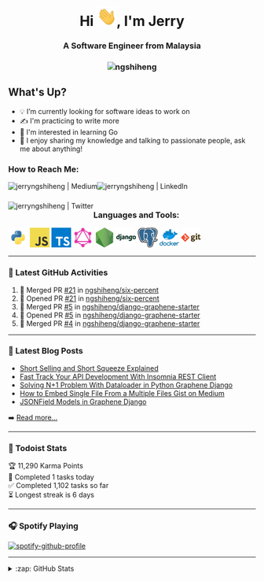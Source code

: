 <h1 align="center">Hi <img src="https://raw.githubusercontent.com/ABSphreak/ABSphreak/master/gifs/Hi.gif" width="40px" />, I'm Jerry</h1>
<h3 align="center">A Software Engineer from Malaysia</h3>
<h3 align="center"> <img src="https://komarev.com/ghpvc/?username=ngshiheng" alt="ngshiheng" /> </p>

## What's Up?

-   💡 I’m currently looking for software ideas to work on
-   ✍️ I'm practicing to write more
-   🌱 I'm interested in learning Go
-   💬 I enjoy sharing my knowledge and talking to passionate people, ask me about anything!

### How to Reach Me:

[<img align="left" alt="jerryngshiheng | Medium" height="40" src="https://cdn.jsdelivr.net/npm/simple-icons@v3/icons/medium.svg" />][medium]
[<img align="left" alt="jerryngshiheng | LinkedIn" height="40" src="https://cdn.jsdelivr.net/npm/simple-icons@v3/icons/linkedin.svg" />][linkedin]
[<img align="left" alt="jerryngshiheng | Twitter" height="40" src="https://cdn.jsdelivr.net/npm/simple-icons@v3/icons/twitter.svg" />][twitter]

<br />
<br />

### Languages and Tools:

<code><img height="40" src="https://raw.githubusercontent.com/github/explore/80688e429a7d4ef2fca1e82350fe8e3517d3494d/topics/python/python.png"></code>
<code><img height="40" src="https://raw.githubusercontent.com/github/explore/80688e429a7d4ef2fca1e82350fe8e3517d3494d/topics/javascript/javascript.png"></code>
<code><img height="40" src="https://raw.githubusercontent.com/github/explore/80688e429a7d4ef2fca1e82350fe8e3517d3494d/topics/typescript/typescript.png"></code>
<code><img height="40" src="https://raw.githubusercontent.com/github/explore/5c058a388828bb5fde0bcafd4bc867b5bb3f26f3/topics/graphql/graphql.png"></code>
<code><img height="40" src="https://raw.githubusercontent.com/github/explore/80688e429a7d4ef2fca1e82350fe8e3517d3494d/topics/nodejs/nodejs.png"></code>
<code><img height="40" src="https://raw.githubusercontent.com/github/explore/80688e429a7d4ef2fca1e82350fe8e3517d3494d/topics/django/django.png"></code>
<code><img height="40" src="https://raw.githubusercontent.com/github/explore/80688e429a7d4ef2fca1e82350fe8e3517d3494d/topics/postgresql/postgresql.png"></code>
<code><img height="40" src="https://raw.githubusercontent.com/github/explore/80688e429a7d4ef2fca1e82350fe8e3517d3494d/topics/docker/docker.png"></code>
<code><img height="40" src="https://raw.githubusercontent.com/github/explore/80688e429a7d4ef2fca1e82350fe8e3517d3494d/topics/git/git.png"></code>

---

### 🤖 Latest GitHub Activities

<!--START_SECTION:activity-->

1. 🎉 Merged PR [#21](https://github.com/ngshiheng/six-percent/pull/21) in [ngshiheng/six-percent](https://github.com/ngshiheng/six-percent)
2. 💪 Opened PR [#21](https://github.com/ngshiheng/six-percent/pull/21) in [ngshiheng/six-percent](https://github.com/ngshiheng/six-percent)
3. 🎉 Merged PR [#5](https://github.com/ngshiheng/django-graphene-starter/pull/5) in [ngshiheng/django-graphene-starter](https://github.com/ngshiheng/django-graphene-starter)
4. 💪 Opened PR [#5](https://github.com/ngshiheng/django-graphene-starter/pull/5) in [ngshiheng/django-graphene-starter](https://github.com/ngshiheng/django-graphene-starter)
5. 🎉 Merged PR [#4](https://github.com/ngshiheng/django-graphene-starter/pull/4) in [ngshiheng/django-graphene-starter](https://github.com/ngshiheng/django-graphene-starter)
 <!--END_SECTION:activity-->

---

### 📓 Latest Blog Posts

<!-- BLOG-POST-LIST:START -->
- [Short Selling and Short Squeeze Explained](https://medium.com/datadriveninvestor/short-selling-and-short-squeeze-explained-5ac5afb1f279?source=rss-8606bf5a73f5------2)
- [Fast Track Your API Development With Insomnia REST Client](https://medium.com/swlh/fast-track-your-api-development-with-insomnia-rest-client-d02521c31b9d?source=rss-8606bf5a73f5------2)
- [Solving N+1 Problem With Dataloader in Python Graphene Django](https://medium.com/open-graphql/solving-n-1-problem-with-dataloader-in-python-graphene-django-7a75d6c259ba?source=rss-8606bf5a73f5------2)
- [How to Embed Single File From a Multiple Files Gist on Medium](https://medium.com/technology-hits/how-to-embed-single-file-from-a-multiple-files-gist-on-medium-a96ce6bd8b01?source=rss-8606bf5a73f5------2)
- [JSONField Models in Graphene Django](https://medium.com/open-graphql/jsonfield-models-in-graphene-django-308ae43d14ee?source=rss-8606bf5a73f5------2)
<!-- BLOG-POST-LIST:END -->

➡️ [Read more...](https://ngshiheng.medium.com/)

---

### 📝 Todoist Stats

<!-- TODO-IST:START -->
🏆  11,290 Karma Points           
🌸  Completed 1 tasks today           
✅  Completed 1,102 tasks so far           
⏳  Longest streak is 6 days
<!-- TODO-IST:END -->

---

### 🎧 Spotify Playing

[![spotify-github-profile](https://spotify-github-profile.vercel.app/api/view?uid=22zxcagskyqhkk4qkznhsxdxq&cover_image=true&theme=compact)](https://github.com/kittinan/spotify-github-profile)

---

<details>
  <summary>:zap: GitHub Stats</summary>
    <img align="left" alt="Jerry's GitHub Stats" src="https://github-readme-stats.vercel.app/api?username=ngshiheng&show_icons=true&hide_border=true&theme=tokyonight" />
</details>

[twitter]: https://twitter.com/jerryng93
[linkedin]: https://www.linkedin.com/in/shihengng/
[medium]: https://ngshiheng.medium.com/
